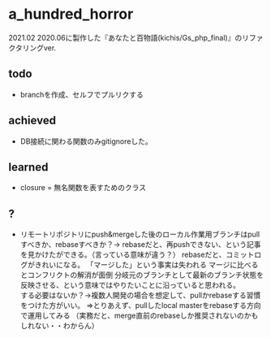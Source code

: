 # a_hundred_horror
2021.02 2020.06に製作した『あなたと百物語(kichis/Gs_php_final)』のリファクタリングver.

 ## todo
 - branchを作成、セルフでプルリクする
 
 ## achieved
 - DB接続に関わる関数のみgitignoreした。


 ## learned
 - closure = 無名関数を表すためのクラス

 ## ?
 - リモートリポジトリにpush&mergeした後のローカル作業用ブランチはpullすべきか、rebaseすべきか？->
 rebaseだと、再pushできない、という記事を見かけたができる。（言っている意味が違う？）
 rebaseだと、コミットログがきれいになる。
 「マージした」という事実は失われる
マージに比べるとコンフリクトの解消が面倒
 分岐元のブランチとして最新のブランチ状態を反映させる、という意味ではやりたいことに沿っていると思われる。  
 する必要はないか？->複数人開発の場合を想定して、pullかrebaseする習慣をつけた方がいい。
 =>とりあえず、pullしたlocal masterをrebaseする方向で運用してみる
 （実務だと、merge直前のrebaseしか推奨されないのかもしれない・・わからん）


